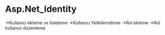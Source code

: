 # Asp.Net_Identity

->Kullanıcı ekleme ve listeleme
->Kullanıcı Yetkilerndirme
->Rol ekleme 
->Rol kullanıcı düzenleme
